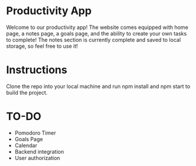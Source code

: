 # Productivity App

Welcome to our productivity app! The website comes equipped with home page, a notes page, a goals page, and the ability to create your own tasks to complete! The notes section is currently complete and saved to local storage, so feel free to use it!

# Instructions
Clone the repo into your local machine and run npm install and npm start to build the project.

# TO-DO
- Pomodoro Timer
- Goals Page
- Calendar
- Backend integration
- User authorization

